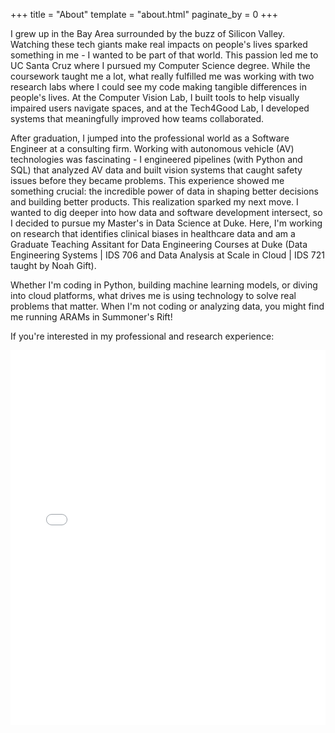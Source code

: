 +++
title = "About"
template = "about.html"
paginate_by = 0
+++

I grew up in the Bay Area surrounded by the buzz of Silicon Valley. Watching these tech giants make real impacts on people's lives sparked something in me - I wanted to be part of that world.
This passion led me to UC Santa Cruz where I pursued my Computer Science degree. While the coursework taught me a lot, what really fulfilled me was working with two research labs where I could see my code making tangible differences in people's lives. At the Computer Vision Lab, I built tools to help visually impaired users navigate spaces, and at the Tech4Good Lab, I developed systems that meaningfully improved how teams collaborated.

After graduation, I jumped into the professional world as a Software Engineer at a consulting firm. Working with autonomous vehicle (AV) technologies was fascinating - I engineered pipelines (with Python and SQL) that analyzed AV data and built vision systems that caught safety issues before they became problems. This experience showed me something crucial: the incredible power of data in shaping better decisions and building better products.
This realization sparked my next move. I wanted to dig deeper into how data and software development intersect, so I decided to pursue my Master's in Data Science at Duke. Here, I'm working on research that identifies clinical biases in healthcare data and am a Graduate Teaching Assitant for Data Engineering Courses at Duke (Data Engineering Systems | IDS 706 and Data Analysis at Scale in Cloud | IDS 721 taught by Noah Gift). 

Whether I'm coding in Python, building machine learning models, or diving into cloud platforms, what drives me is using technology to solve real problems that matter. When I'm not coding or analyzing data, you might find me running ARAMs in Summoner's Rift!

If you're interested in my professional and research experience: 

<iframe src="../resume.pdf" width="100%" height="600" scrolling="no" frameborder="0" webkitallowfullscreen mozallowfullscreen allowfullscreen></iframe>


